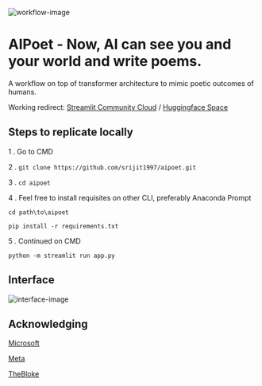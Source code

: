 ![workflow-image](https://github.com/srijit1997/aipoet/assets/84009525/73989996-4bf2-4dc9-8677-69c96c4c8a39)

# AIPoet - Now, AI can see you and your world and write poems.

A workflow on top of transformer architecture to mimic poetic outcomes of humans.

Working redirect: [Streamlit Community Cloud](https://aipoetofficial.streamlit.app/) / [Huggingface Space](https://srijitpanja-aip.hf.space/)

## Steps to replicate locally

1 .
Go to CMD

2 .
```git clone https://github.com/srijit1997/aipoet.git```

3 .
```cd aipoet```

4 .
Feel free to install requisites on other CLI, preferably Anaconda Prompt

```cd path\to\aipoet```

```pip install -r requirements.txt```

5 .
Continued on CMD

```python -m streamlit run app.py```

## Interface

![interface-image](https://github.com/srijit1997/aipoet/assets/84009525/e3317fb5-7966-426b-acc1-cbbc4dabd987)

## Acknowledging

[Microsoft](https://huggingface.co/microsoft/git-base)

[Meta](https://ai.meta.com/llama/)

[TheBloke](https://huggingface.co/TheBloke/Llama-2-7B-Chat-GGML)



